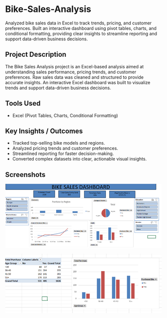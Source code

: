# Bike-Sales-Analysis
Analyzed bike sales data in Excel to track trends, pricing, and customer preferences. Built an interactive dashboard using pivot tables, charts, and conditional formatting, providing clear insights to streamline reporting and support data-driven business decisions.

## Project Description
The Bike Sales Analysis project is an Excel-based analysis aimed at understanding sales performance, pricing trends, and customer preferences. Raw sales data was cleaned and structured to provide accurate insights. An interactive Excel dashboard was built to visualize trends and support data-driven business decisions.

## Tools Used
- Excel (Pivot Tables, Charts, Conditional Formatting)

## Key Insights / Outcomes
- Tracked top-selling bike models and regions.
- Analyzed pricing trends and customer preferences.
- Streamlined reporting for faster decision-making.
- Converted complex datasets into clear, actionable visual insights.

## Screenshots

![Dashboard Overview](Bike%20Excel%20Dashboard.png)

![Sales Trend](Dashboard2.png)
